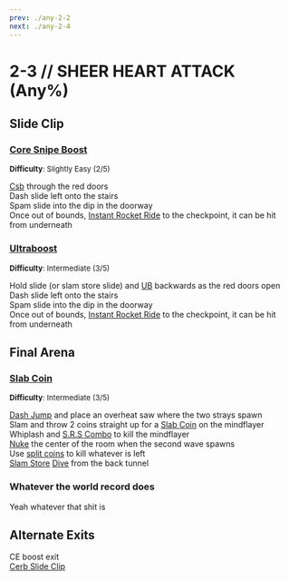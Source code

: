 ```yaml
---
prev: ./any-2-2
next: ./any-2-4
---
```


# 2-3 // SHEER HEART ATTACK (Any%)

## Slide Clip

### [Core Snipe Boost](https://youtu.be/Jv8iuz0zvoc)
<font size="2">
    <b>Difficulty</b>: Slightly Easy (2/5)
</font>

[Csb](/speedrun-tech.md#csb-core-snipe-boosts) through the red doors <br/>
Dash slide left onto the stairs <br/>
Spam slide into the dip in the doorway <br/>
Once out of bounds, [Instant Rocket Ride](/speedrun-tech.md#instant-rocket-ride) to the checkpoint, it can be hit from underneath <br/>

### [Ultraboost](https://youtu.be/HlkWbGlP140)
<font size="2">
    <b>Difficulty</b>: Intermediate (3/5)
</font>

Hold slide (or slam store slide) and [UB](/speedrun-tech.md#ub-ultraboost) backwards as the red doors open <br/>
Dash slide left onto the stairs <br/>
Spam slide into the dip in the doorway <br/>
Once out of bounds, [Instant Rocket Ride](/speedrun-tech.md#instant-rocket-ride) to the checkpoint, it can be hit from underneath <br/>

## Final Arena

### [Slab Coin](https://youtu.be/0m0KVNSWgoE)
<font size="2">
    <b>Difficulty</b>: Intermediate (3/5)
</font>

[Dash Jump](/speedrun-tech.md#dash-jump) and place an overheat saw where the two strays spawn <br/>
Slam and throw 2 coins straight up for a [Slab Coin](/speedrun-tech.md#slab-coins) on the mindflayer <br/>
Whiplash and [S.R.S Combo](/speedrun-tech.md#srs-combo) to kill the mindflayer <br/>
[Nuke](/speedrun-tech.md#nukes) the center of the room when the second wave spawns <br/>
Use [split coins](/speedrun-tech.md#split-coins) to kill whatever is left <br/>
[Slam Store](/speedrun-tech.md#slam-store) [Dive](/speedrun-tech.md#dives) from the back tunnel <br/>

### Whatever the world record does
Yeah whatever that shit is <br/>

## Alternate Exits
CE boost exit <br/>
[Cerb Slide Clip](https://youtu.be/G8J0pXr85_0) 